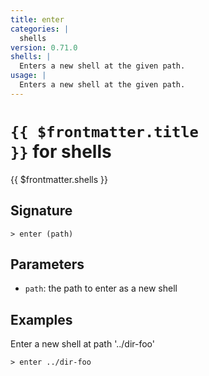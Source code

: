 ```yaml
---
title: enter
categories: |
  shells
version: 0.71.0
shells: |
  Enters a new shell at the given path.
usage: |
  Enters a new shell at the given path.
---
```


# <code>{{ $frontmatter.title }}</code> for shells

<div class='command-title'>{{ $frontmatter.shells }}</div>

## Signature

```> enter (path)```

## Parameters

 -  `path`: the path to enter as a new shell

## Examples

Enter a new shell at path '../dir-foo'
```shell
> enter ../dir-foo
```
